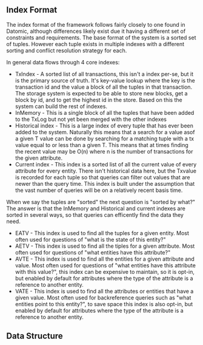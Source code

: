 ﻿---
hide:
  - toc
---

## Index Format

The index format of the framework follows fairly closely to one found in Datomic, although differences likely exist due it having
a different set of constraints and requirements. The base format of the system is a sorted set of tuples. However each tuple
exists in multiple indexes with a different sorting and conflict resolution strategy for each.

In general data flows through 4 core indexes:

* TxIndex - A sorted list of all transactions, this isn't a index per-se, but it is the primary source of truth. It's key-value lookup where
the key is the transaction id and the value a block of all the tuples in that transaction. The storage system is expected to be able to
store new blocks, get a block by id, and to get the highest id in the store. Based on this the system can build the rest of indexes.
* InMemory - This is a single block of all the tuples that have been added to the TxLog but not yet been merged with the other indexes
* Historical index - This is a large index of every tuple that has ever been added to the system. Naturally this means that a search for a value
asof a given T value can be done by searching for a matching tuple with a tx value equal to or less than a given T. This means that
at times finding the recent value may be O(n) where n is the number of transactions for the given attribute.
* Current index - This index is a sorted list of all the current value of every attribute for every entity. There isn't historical data here,
but the Txvalue is recorded for each tuple so that queries can filter out values that are newer than the query time. This index is built
under the assumption that the vast number of queries will be on a relatively recent basis time.

When we say the tuples are "sorted" the next question is "sorted by what?" The answer is that the InMemory and Historical and current
indexes are sorted in several ways, so that queries can efficently find the data they need.

* EATV - This index is used to find all the tuples for a given entity. Most often used for questions of "what is the state of this entity?"
* AETV - This index is used to find all the tiples for a given attribute. Most often used for questions of "what entities have this attribute?"
* AVTE - This index is used to find all the entities for a given attribute and value. Most often used for questions of "what entities have this attribute with this value?", this index
can be expensive to maintain, so it is opt-in, but enabled by default for attributes where the type of the attribute is a reference to another entity.
* VATE - This index is used to find all the attributes or entities that have a given value. Most often used for backreference queries such as "what entities point to this entity?", to save space
this index is also opt-in, but enabled by default for attributes where the type of the attribute is a reference to another entity.

## Data Structure
